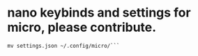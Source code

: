 # nano keybinds and settings for micro, please contribute.

```mv bindings.json ~/.config/micro/
mv settings.json ~/.config/micro/```
